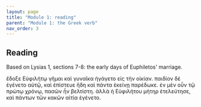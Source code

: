 ```yaml
---
layout: page
title: "Module 1: reading"
parent: "Module 1: the Greek verb"
nav_order: 3
---
```


## Reading


Based on Lysias 1, sections 7-8:  the early days of Euphiletos' marriage.



ἔδοξε Εὐφιλήτῳ γῆμαι καὶ γυναῖκα ἠγάγετο εἰς τὴν οἰκίαν.  παιδίον δέ ἐγένετο αὐτῷ, καὶ ἐπίστευε ἤδη καὶ πάντα ἐκείνῃ παρέδωκε. ἐν μὲν οὖν τῷ πρώτῳ χρόνῳ, πασῶν ἦν βελτίστη. ἀλλὰ ἡ Εὐφιλήτου μήτηρ  ἐτελεύτησε, καὶ πάντων τῶν κακῶν αἰτία ἐγένετο.